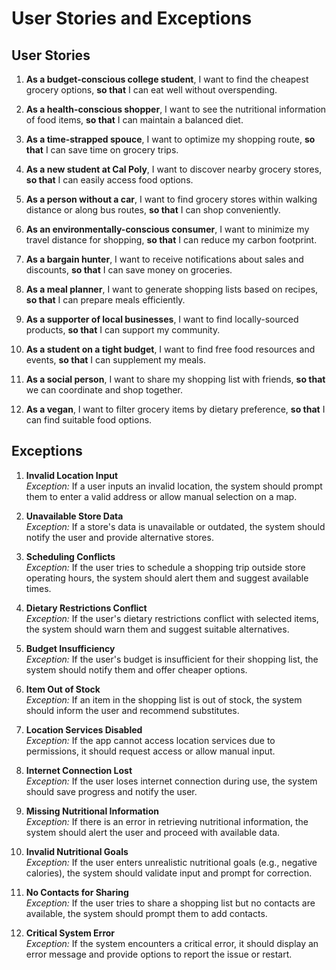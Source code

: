 # User Stories and Exceptions

## User Stories

1. **As a budget-conscious college student**, I want to find the cheapest grocery options, **so that** I can eat well without overspending.

2. **As a health-conscious shopper**, I want to see the nutritional information of food items, **so that** I can maintain a balanced diet.

3. **As a time-strapped spouce**, I want to optimize my shopping route, **so that** I can save time on grocery trips.

4. **As a new student at Cal Poly**, I want to discover nearby grocery stores, **so that** I can easily access food options.

5. **As a person without a car**, I want to find grocery stores within walking distance or along bus routes, **so that** I can shop conveniently.

6. **As an environmentally-conscious consumer**, I want to minimize my travel distance for shopping, **so that** I can reduce my carbon footprint.

7. **As a bargain hunter**, I want to receive notifications about sales and discounts, **so that** I can save money on groceries.

8. **As a meal planner**, I want to generate shopping lists based on recipes, **so that** I can prepare meals efficiently.

9. **As a supporter of local businesses**, I want to find locally-sourced products, **so that** I can support my community.

10. **As a student on a tight budget**, I want to find free food resources and events, **so that** I can supplement my meals.

11. **As a social person**, I want to share my shopping list with friends, **so that** we can coordinate and shop together.

12. **As a vegan**, I want to filter grocery items by dietary preference, **so that** I can find suitable food options.

## Exceptions

1. **Invalid Location Input**  
   _Exception:_ If a user inputs an invalid location, the system should prompt them to enter a valid address or allow manual selection on a map.

2. **Unavailable Store Data**  
   _Exception:_ If a store's data is unavailable or outdated, the system should notify the user and provide alternative stores.

3. **Scheduling Conflicts**  
   _Exception:_ If the user tries to schedule a shopping trip outside store operating hours, the system should alert them and suggest available times.

4. **Dietary Restrictions Conflict**  
   _Exception:_ If the user's dietary restrictions conflict with selected items, the system should warn them and suggest suitable alternatives.

5. **Budget Insufficiency**  
   _Exception:_ If the user's budget is insufficient for their shopping list, the system should notify them and offer cheaper options.

6. **Item Out of Stock**  
   _Exception:_ If an item in the shopping list is out of stock, the system should inform the user and recommend substitutes.

7. **Location Services Disabled**  
   _Exception:_ If the app cannot access location services due to permissions, it should request access or allow manual input.

8. **Internet Connection Lost**  
   _Exception:_ If the user loses internet connection during use, the system should save progress and notify the user.

9. **Missing Nutritional Information**  
   _Exception:_ If there is an error in retrieving nutritional information, the system should alert the user and proceed with available data.

10. **Invalid Nutritional Goals**  
    _Exception:_ If the user enters unrealistic nutritional goals (e.g., negative calories), the system should validate input and prompt for correction.

11. **No Contacts for Sharing**  
    _Exception:_ If the user tries to share a shopping list but no contacts are available, the system should prompt them to add contacts.

12. **Critical System Error**  
    _Exception:_ If the system encounters a critical error, it should display an error message and provide options to report the issue or restart.
